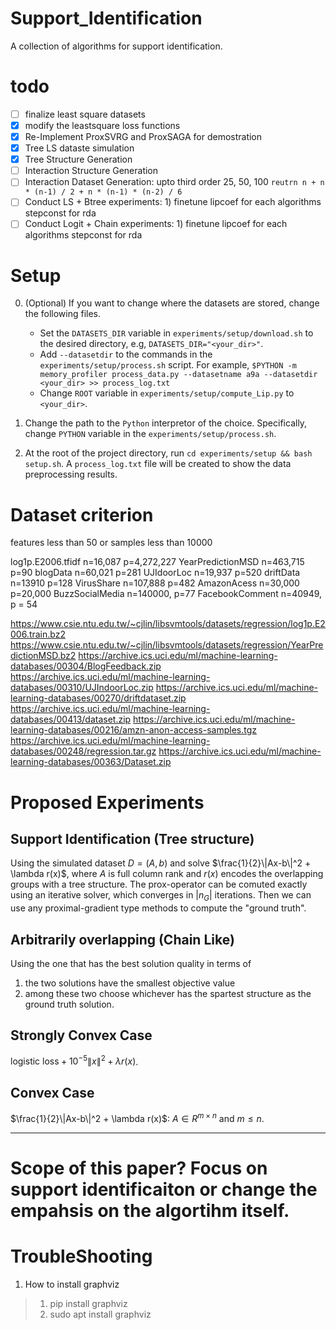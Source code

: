 # Support_Identification
A collection of algorithms for support identification.

# todo
- [ ] finalize least square datasets
- [x] modify the leastsquare loss functions 
- [x] Re-Implement ProxSVRG and ProxSAGA for demostration
- [x] Tree LS dataste simulation
- [x] Tree Structure Generation
- [ ] Interaction Structure Generation
- [ ] Interaction Dataset Generation: upto third order 25, 50, 100 `reutrn n + n * (n-1) / 2 + n * (n-1) * (n-2) / 6`
- [ ] Conduct LS + Btree experiments: 1) finetune lipcoef for each algorithms stepconst for rda
- [ ] Conduct Logit + Chain experiments: 1) finetune lipcoef for each algorithms stepconst for rda

# Setup
0. (Optional) If you want to change where the datasets are stored, change the following files.
   * Set the `DATASETS_DIR` variable in `experiments/setup/download.sh` to the desired directory, e.g, `DATASETS_DIR="<your_dir>"`.
   * Add `--datasetdir` to the commands in the `experiments/setup/process.sh` script. For example, `$PYTHON -m memory_profiler process_data.py --datasetname a9a --datasetdir <your_dir> >> process_log.txt`
   * Change `ROOT` variable in `experiments/setup/compute_Lip.py` to `<your_dir>`.

1. Change the path to the `Python` interpretor of the choice. Specifically, change `PYTHON` variable in the `experiments/setup/process.sh`.
2. At the root of the project directory, run `cd experiments/setup && bash setup.sh`. A `process_log.txt` file will be created to show the data preprocessing results.

# Dataset criterion
features less than 50 or samples less than 10000

log1p.E2006.tfidf n=16,087 p=4,272,227
YearPredictionMSD n=463,715 p=90
blogData n=60,021 p=281
UJIdoorLoc n=19,937 p=520
driftData n=13910 p=128
VirusShare n=107,888 p=482
AmazonAcess n=30,000 p=20,000
BuzzSocialMedia n=140000, p=77
FacebookComment n=40949, p = 54

https://www.csie.ntu.edu.tw/~cjlin/libsvmtools/datasets/regression/log1p.E2006.train.bz2
https://www.csie.ntu.edu.tw/~cjlin/libsvmtools/datasets/regression/YearPredictionMSD.bz2
https://archive.ics.uci.edu/ml/machine-learning-databases/00304/BlogFeedback.zip
https://archive.ics.uci.edu/ml/machine-learning-databases/00310/UJIndoorLoc.zip
https://archive.ics.uci.edu/ml/machine-learning-databases/00270/driftdataset.zip
https://archive.ics.uci.edu/ml/machine-learning-databases/00413/dataset.zip
https://archive.ics.uci.edu/ml/machine-learning-databases/00216/amzn-anon-access-samples.tgz
https://archive.ics.uci.edu/ml/machine-learning-databases/00248/regression.tar.gz
https://archive.ics.uci.edu/ml/machine-learning-databases/00363/Dataset.zip



# Proposed Experiments

## Support Identification (Tree structure)
Using the simulated dataset $D=(A,b)$ and solve $\frac{1}{2}\|Ax-b\|^2 + \lambda r(x)$, where $A$ is full column rank and $r(x)$ encodes the overlapping groups with a tree structure. The prox-operator can be comuted exactly using an iterative solver, which converges in $|n_G|$ iterations. Then we can use any proximal-gradient type methods to compute the "ground truth".


## Arbitrarily overlapping (Chain Like)

Using the one that has the best solution quality in terms of 
1. the two solutions have the smallest objective value
2. among these two choose whichever has the spartest structure as the ground truth solution.

## Strongly Convex Case

$\text{logistic loss} + 10^{-5}\|x\|^2 + \lambda r(x)$. 

## Convex Case

$\frac{1}{2}\|Ax-b\|^2 + \lambda r(x)$: $A\in R^{m\times n}$ and $m\leq n$.

---

# Scope of this paper? Focus on support identificaiton or change the empahsis on the algortihm itself.


# TroubleShooting
1. How to install graphviz
> 1. pip install graphviz
> 2. sudo apt install graphviz